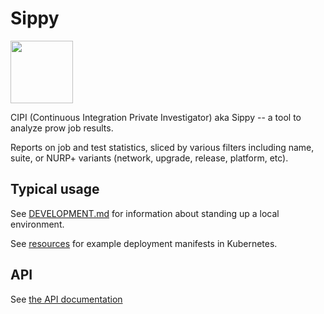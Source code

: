  # Sippy

<img src=https://raw.github.com/openshift/sippy/master/sippy.svg height=100 width=100>

CIPI (Continuous Integration Private Investigator) aka Sippy -- a tool
to analyze prow job results.

Reports on job and test statistics, sliced by various filters including
name, suite, or NURP+ variants (network, upgrade, release, platform, etc).

## Typical usage

See [DEVELOPMENT.md](DEVELOPMENT.md) for information about standing up a
local environment.

See [resources](resources/) for example deployment manifests in
Kubernetes.

## API

See [the API documentation](pkg/api/README.md)
